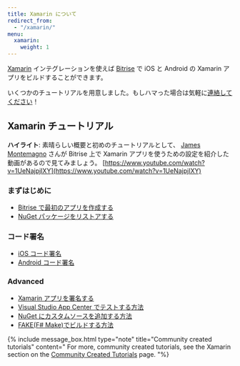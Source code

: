 ```yaml
---
title: Xamarin について
redirect_from:
  - "/xamarin/"
menu:
  xamarin:
    weight: 1
---
```


[Xamarin](https://xamarin.com) インテグレーションを使えば [Bitrise](https://www.bitrise.io) で iOS と Android の Xamarin アプリをビルドすることができます。

いくつかのチュートリアルを用意しました。もしハマった場合は気軽に[連絡してください](https://www.bitrise.io/contact)！

## Xamarin チュートリアル

**ハイライト**:
素晴らしい概要と初めのチュートリアルとして、
[James Montemagno](https://twitter.com/JamesMontemagno) さんが Bitrise 上で Xamarin アプリを使うための設定を紹介した動画があるので見てみましょう。
[https://www.youtube.com/watch?v=1UeNajpjIXY](https://www.youtube.com/watch?v=1UeNajpjIXY)

### まずはじめに

- [Bitrise で最初のアプリを作成する](/getting-started/create-your-first-app-on-bitrise)
- [NuGet パッケージをリストアする](/tutorials/xamarin/restore-nuget-packages)

### コード署名

- [iOS コード署名](/code-signing/ios-code-signing/code-signing)
- [Android コード署名](/code-signing/android-code-signing//android-code-signing-procedures)

### Advanced

- [Xamarin アプリを署名する](/tutorials/xamarin/deploy-your-xamarin-app)
- [Visual Studio App Center でテストする方法](/testing/run-your-tests-in-the-app-center)
- [NuGet にカスタムソースを追加する方法](/xamarin/add-custom-sources-to-nuget)
- [FAKE(F# Make)でビルドする方法](/tutorials/build-with-fake)

{% include message_box.html type="note" title="Community created tutorials" content="
For more, community created tutorials, see the Xamarin section on the [Community Created Tutorials](/tutorials/community-created) page. "%}
